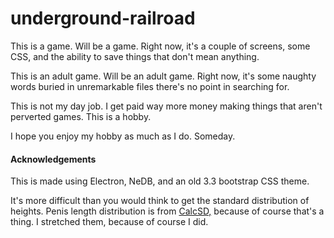 # underground-railroad

This is a game.  Will be a game.  Right now, it's a couple of screens, some CSS, and the ability to save things that don't mean anything.

This is an adult game.  Will be an adult game.  Right now, it's some naughty words buried in unremarkable files there's no point in searching for.

This is not my day job.  I get paid way more money making things that aren't perverted games.  This is a hobby.

I hope you enjoy my hobby as much as I do.  Someday.

#### Acknowledgements

This is made using Electron, NeDB, and an old 3.3 bootstrap CSS theme.

It's more difficult than you would think to get the standard distribution of heights.  Penis length distribution is from <a href="https://calcsd.bitballoon.com/">CalcSD,</a> because of course that's a thing.  I stretched them, because of course I did.
